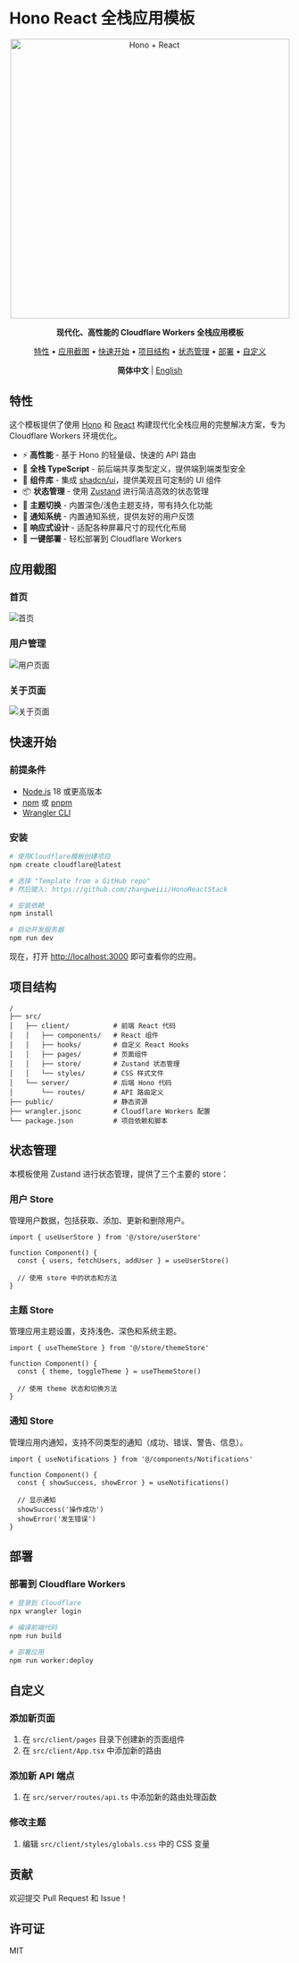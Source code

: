 # Hono React 全栈应用模板

<p align="center">
  <img src="https://raw.githubusercontent.com/honojs/hono/main/docs/images/hono-title.png" width="500" alt="Hono + React">
</p>

<p align="center">
  <b>现代化、高性能的 Cloudflare Workers 全栈应用模板</b>
</p>

<p align="center">
  <a href="#特性">特性</a> •
  <a href="#应用截图">应用截图</a> •
  <a href="#快速开始">快速开始</a> •
  <a href="#项目结构">项目结构</a> •
  <a href="#状态管理">状态管理</a> •
  <a href="#部署">部署</a> •
  <a href="#自定义">自定义</a>
</p>

<p align="center">
  <b>简体中文</b> | <a href="./README.md">English</a>
</p>

## 特性

这个模板提供了使用 [Hono](https://hono.dev/) 和 [React](https://react.dev/) 构建现代化全栈应用的完整解决方案，专为 Cloudflare Workers 环境优化。

- ⚡️ **高性能** - 基于 Hono 的轻量级、快速的 API 路由
- 🔄 **全栈 TypeScript** - 前后端共享类型定义，提供端到端类型安全
- 🧩 **组件库** - 集成 [shadcn/ui](https://ui.shadcn.com/)，提供美观且可定制的 UI 组件
- 📦 **状态管理** - 使用 [Zustand](https://zustand-demo.pmnd.rs/) 进行简洁高效的状态管理
- 🎨 **主题切换** - 内置深色/浅色主题支持，带有持久化功能
- 🔔 **通知系统** - 内置通知系统，提供友好的用户反馈
- 📱 **响应式设计** - 适配各种屏幕尺寸的现代化布局
- 🚀 **一键部署** - 轻松部署到 Cloudflare Workers

## 应用截图

### 首页
![首页](./docs/screenshots/zh-CN/home.png)

### 用户管理
![用户页面](./docs/screenshots/zh-CN/users.png)

### 关于页面
![关于页面](./docs/screenshots/zh-CN/about.png)

## 快速开始

### 前提条件

- [Node.js](https://nodejs.org/) 18 或更高版本
- [npm](https://www.npmjs.com/) 或 [pnpm](https://pnpm.io/)
- [Wrangler CLI](https://developers.cloudflare.com/workers/wrangler/install-and-update/)

### 安装

```bash
# 使用Cloudflare模板创建项目
npm create cloudflare@latest

# 选择 "Template from a GitHub repo"
# 然后键入: https://github.com/zhangweiii/HonoReactStack

# 安装依赖
npm install

# 启动开发服务器
npm run dev
```

现在，打开 [http://localhost:3000](http://localhost:3000) 即可查看你的应用。

## 项目结构

```
/
├── src/
│   ├── client/           # 前端 React 代码
│   │   ├── components/   # React 组件
│   │   ├── hooks/        # 自定义 React Hooks
│   │   ├── pages/        # 页面组件
│   │   ├── store/        # Zustand 状态管理
│   │   └── styles/       # CSS 样式文件
│   └── server/           # 后端 Hono 代码
│       └── routes/       # API 路由定义
├── public/               # 静态资源
├── wrangler.jsonc        # Cloudflare Workers 配置
└── package.json          # 项目依赖和脚本
```

## 状态管理

本模板使用 Zustand 进行状态管理，提供了三个主要的 store：

### 用户 Store

管理用户数据，包括获取、添加、更新和删除用户。

```tsx
import { useUserStore } from '@/store/userStore'

function Component() {
  const { users, fetchUsers, addUser } = useUserStore()

  // 使用 store 中的状态和方法
}
```

### 主题 Store

管理应用主题设置，支持浅色、深色和系统主题。

```tsx
import { useThemeStore } from '@/store/themeStore'

function Component() {
  const { theme, toggleTheme } = useThemeStore()

  // 使用 theme 状态和切换方法
}
```

### 通知 Store

管理应用内通知，支持不同类型的通知（成功、错误、警告、信息）。

```tsx
import { useNotifications } from '@/components/Notifications'

function Component() {
  const { showSuccess, showError } = useNotifications()

  // 显示通知
  showSuccess('操作成功')
  showError('发生错误')
}
```

## 部署

### 部署到 Cloudflare Workers

```bash
# 登录到 Cloudflare
npx wrangler login

# 编译前端代码
npm run build

# 部署应用
npm run worker:deploy
```

## 自定义

### 添加新页面

1. 在 `src/client/pages` 目录下创建新的页面组件
2. 在 `src/client/App.tsx` 中添加新的路由

### 添加新 API 端点

1. 在 `src/server/routes/api.ts` 中添加新的路由处理函数

### 修改主题

1. 编辑 `src/client/styles/globals.css` 中的 CSS 变量

## 贡献

欢迎提交 Pull Request 和 Issue！

## 许可证

MIT
